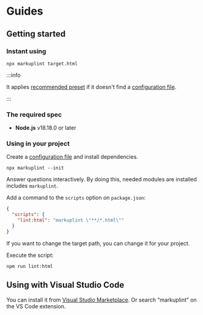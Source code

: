 # Guides

## Getting started

### Instant using

```shell
npx markuplint target.html
```

:::info

It applies [recommended preset](/docs/guides/presets) if it doesn't find a [configuration file](/docs/configuration).

:::

### The required spec

- **Node.js** v18.18.0 or later

### Using in your project

Create a [configuration file](/docs/configuration) and install dependencies.

```shell
npx markuplint --init
```

Answer questions interactively.
By doing this, needed modules are installed includes `markuplint`.

Add a command to the `scripts` option on `package.json`:

```json title="package.json"
{
  "scripts": {
    "lint:html": "markuplint \"**/*.html\""
  }
}
```

If you want to change the target path, you can change it for your project.

Execute the script:

```shell npm2yarn
npm run lint:html
```

## Using with Visual Studio Code

You can install it from [Visual Studio Marketplace](https://marketplace.visualstudio.com/items?itemName=yusukehirao.vscode-markuplint). Or search &ldquo;markuplint&rdquo; on the VS Code extension.
